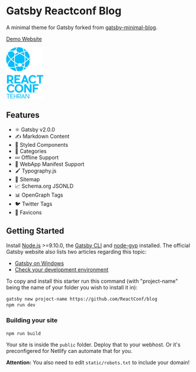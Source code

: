 # Gatsby Reactconf Blog

A minimal theme for Gatsby forked from [gatsby-minimal-blog](https://github.com/ahmadawais/gatsby-minimal-blog/).

[Demo Website](https://blog.reactconf.ir/)

<a><img src="reactconf.png" width="100" height="138" /></a>

## Features

- ⚛️ Gatsby v2.0.0
- ✍️ Markdown Content
- 💅 Styled Components
- 💠 Categories
- 💤 Offline Support
- 🔰 WebApp Manifest Support
- 🖌 Typography.js
- 🚀 Sitemap
- 📈 Schema.org JSONLD
- 📊 OpenGraph Tags
- 🐦 Twitter Tags
- 🎯 Favicons

## Getting Started

Install [Node.js](https://nodejs.org/en/) >=9.10.0, the [Gatsby CLI](https://www.gatsbyjs.org/docs/) and [node-gyp](https://github.com/nodejs/node-gyp#installation) installed. The official Gatsby website also lists two articles regarding this topic:

- [Gatsby on Windows](https://www.gatsbyjs.org/docs/gatsby-on-windows/)
- [Check your development environment](https://www.gatsbyjs.org/tutorial/part-zero/)

To copy and install this starter run this command (with "project-name" being the name of your folder you wish to install it in):

```sh
gatsby new project-name https://github.com/ReactConf/blog
npm run dev
```

### Building your site

```sh
npm run build
```

Your site is inside the `public` folder. Deploy that to your webhost. Or it's preconfigered for Netlify can automate that for you.

**Attention:** You also need to edit ``static/robots.txt`` to include your domain!
